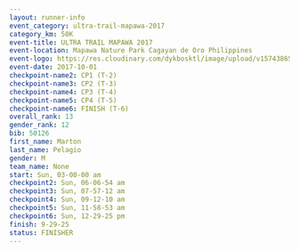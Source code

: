 ```yaml
---
layout: runner-info 
event_category: ultra-trail-mapawa-2017 
category_km: 50K 
event-title: ULTRA TRAIL MAPAWA 2017 
event-location: Mapawa Nature Park Cagayan de Oro Philippines 
event-logo: https://res.cloudinary.com/dykbosktl/image/upload/v1574386563/Logo/image-asset_plfjxn.jpg 
event-date: 2017-10-01 
checkpoint-name2: CP1 (T-2) 
checkpoint-name3: CP2 (T-3) 
checkpoint-name4: CP3 (T-4) 
checkpoint-name5: CP4 (T-5) 
checkpoint-name6: FINISH (T-6) 
overall_rank: 13
gender_rank: 12
bib: 50126
first_name: Marton
last_name: Pelagio
gender: M
team_name: None
start: Sun, 03-00-00 am
checkpoint2: Sun, 06-06-54 am
checkpoint3: Sun, 07-57-12 am
checkpoint4: Sun, 09-12-10 am
checkpoint5: Sun, 11-58-53 am
checkpoint6: Sun, 12-29-25 pm
finish: 9-29-25
status: FINISHER
---
```

